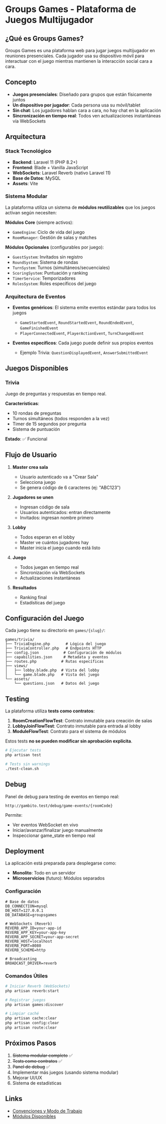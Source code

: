 # Groups Games - Plataforma de Juegos Multijugador

## ¿Qué es Groups Games?

Groups Games es una plataforma web para jugar juegos multijugador en reuniones presenciales. Cada jugador usa su dispositivo móvil para interactuar con el juego mientras mantienen la interacción social cara a cara.

## Concepto

- **Juegos presenciales**: Diseñado para grupos que están físicamente juntos
- **Un dispositivo por jugador**: Cada persona usa su móvil/tablet
- **Sin chat**: Los jugadores hablan cara a cara, no hay chat en la aplicación
- **Sincronización en tiempo real**: Todos ven actualizaciones instantáneas vía WebSockets

## Arquitectura

### Stack Tecnológico

- **Backend**: Laravel 11 (PHP 8.2+)
- **Frontend**: Blade + Vanilla JavaScript
- **WebSockets**: Laravel Reverb (nativo Laravel 11)
- **Base de Datos**: MySQL
- **Assets**: Vite

### Sistema Modular

La plataforma utiliza un sistema de **módulos reutilizables** que los juegos activan según necesiten:

**Módulos Core** (siempre activos):
- `GameEngine`: Ciclo de vida del juego
- `RoomManager`: Gestión de salas y matches

**Módulos Opcionales** (configurables por juego):
- `GuestSystem`: Invitados sin registro
- `RoundSystem`: Sistema de rondas
- `TurnSystem`: Turnos (simultáneos/secuenciales)
- `ScoringSystem`: Puntuación y ranking
- `TimerService`: Temporizadores
- `RolesSystem`: Roles específicos del juego

### Arquitectura de Eventos

- **Eventos genéricos**: El sistema emite eventos estándar para todos los juegos
  - `GameStartedEvent`, `RoundStartedEvent`, `RoundEndedEvent`, `GameFinishedEvent`
  - `PlayerConnectedEvent`, `PlayerActionEvent`, `TurnChangedEvent`

- **Eventos específicos**: Cada juego puede definir sus propios eventos
  - Ejemplo Trivia: `QuestionDisplayedEvent`, `AnswerSubmittedEvent`

## Juegos Disponibles

### Trivia
Juego de preguntas y respuestas en tiempo real.

**Características**:
- 10 rondas de preguntas
- Turnos simultáneos (todos responden a la vez)
- Timer de 15 segundos por pregunta
- Sistema de puntuación

**Estado**: ✅ Funcional

## Flujo de Usuario

1. **Master crea sala**
   - Usuario autenticado va a "Crear Sala"
   - Selecciona juego
   - Se genera código de 6 caracteres (ej: "ABC123")

2. **Jugadores se unen**
   - Ingresan código de sala
   - Usuarios autenticados: entran directamente
   - Invitados: ingresan nombre primero

3. **Lobby**
   - Todos esperan en el lobby
   - Master ve cuántos jugadores hay
   - Master inicia el juego cuando está listo

4. **Juego**
   - Todos juegan en tiempo real
   - Sincronización vía WebSockets
   - Actualizaciones instantáneas

5. **Resultados**
   - Ranking final
   - Estadísticas del juego

## Configuración del Juego

Cada juego tiene su directorio en `games/{slug}/`:

```
games/trivia/
├── TriviaEngine.php       # Lógica del juego
├── TriviaController.php   # Endpoints HTTP
├── config.json           # Configuración de módulos
├── capabilities.json     # Metadata y eventos
├── routes.php           # Rutas específicas
├── views/
│   ├── lobby.blade.php  # Vista del lobby
│   └── game.blade.php   # Vista del juego
└── assets/
    └── questions.json   # Datos del juego
```

## Testing

La plataforma utiliza **tests como contratos**:

1. **RoomCreationFlowTest**: Contrato inmutable para creación de salas
2. **LobbyJoinFlowTest**: Contrato inmutable para entrada al lobby
3. **ModuleFlowTest**: Contrato para el sistema de módulos

Estos tests **no se pueden modificar sin aprobación explícita**.

```bash
# Ejecutar tests
php artisan test

# Tests sin warnings
./test-clean.sh
```

## Debug

Panel de debug para testing de eventos en tiempo real:

```
http://gambito.test/debug/game-events/{roomCode}
```

Permite:
- Ver eventos WebSocket en vivo
- Iniciar/avanzar/finalizar juego manualmente
- Inspeccionar game_state en tiempo real

## Deployment

La aplicación está preparada para desplegarse como:
- **Monolito**: Todo en un servidor
- **Microservicios** (futuro): Módulos separados

### Configuración

```env
# Base de datos
DB_CONNECTION=mysql
DB_HOST=127.0.0.1
DB_DATABASE=groupsgames

# WebSockets (Reverb)
REVERB_APP_ID=your-app-id
REVERB_APP_KEY=your-app-key
REVERB_APP_SECRET=your-app-secret
REVERB_HOST=localhost
REVERB_PORT=8080
REVERB_SCHEME=http

# Broadcasting
BROADCAST_DRIVER=reverb
```

### Comandos Útiles

```bash
# Iniciar Reverb (WebSockets)
php artisan reverb:start

# Registrar juegos
php artisan games:discover

# Limpiar caché
php artisan cache:clear
php artisan config:clear
php artisan route:clear
```

## Próximos Pasos

1. ~~Sistema modular completo~~ ✅
2. ~~Tests como contratos~~ ✅
3. ~~Panel de debug~~ ✅
4. Implementar más juegos (usando sistema modular)
5. Mejorar UI/UX
6. Sistema de estadísticas

## Links

- [Convenciones y Modo de Trabajo](./CONVENTIONS.md)
- [Módulos Disponibles](./MODULES.md)
